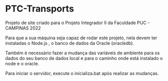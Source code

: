 # PTC-Transports
Projeto de site criado para o Projeto Integrador II da Faculdade PUC - CAMPINAS 2022

Para que a sua máquina seja capaz de rodar este projeto, nela devem ter instaladas o
Node.js , o banco de dados da Oracle (oracledb).

Também é necessário fazer a mudança das variáveis de ambiente para os dados do seu banco de dados local e para o caminho onde está instalado o node e o oracle.

Para iniciar o servidor, execute o inicializa.bat após realizar as mudanças.
